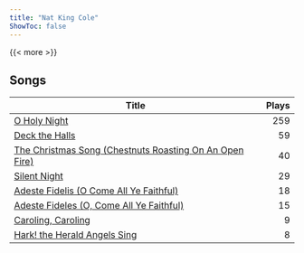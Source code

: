 ```yaml
---
title: "Nat King Cole"
ShowToc: false
---
```


{{< more >}}

## Songs
Title | Plays 
----- | -----: 
[O Holy Night](/songs/o-holy-night) | 259
[Deck the Halls](/songs/deck-the-halls) | 59
[The Christmas Song (Chestnuts Roasting On An Open Fire)](/songs/the-christmas-song-chestnuts-roasting-on-an-open-fire) | 40
[Silent Night](/songs/silent-night) | 29
[Adeste Fidelis (O Come All Ye Faithful)](/songs/adeste-fidelis-o-come-all-ye-faithful) | 18
[Adeste Fideles (O, Come All Ye Faithful)](/songs/adeste-fideles-o-come-all-ye-faithful) | 15
[Caroling, Caroling](/songs/caroling-caroling) | 9
[Hark! the Herald Angels Sing](/songs/hark-the-herald-angels-sing) | 8

